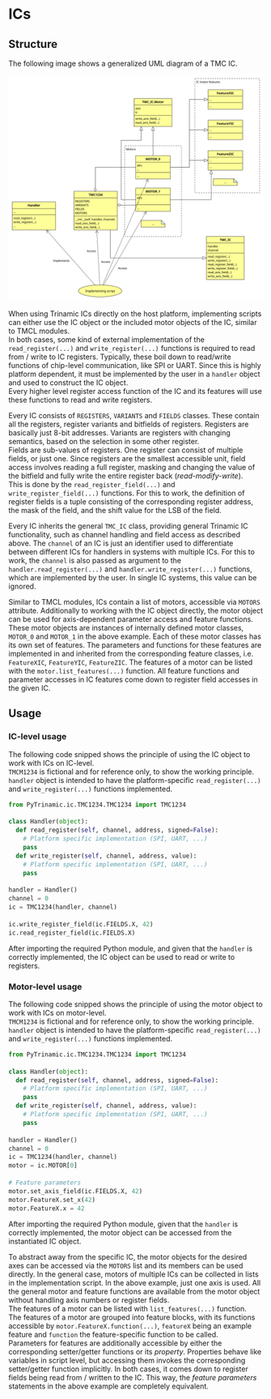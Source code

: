 # ICs

## Structure

The following image shows a generalized UML diagram of a TMC IC.

![TMC IC structure](resources/ic.svg "TMC IC structure")

When using Trinamic ICs directly on the host platform, implementing scripts can
either use the IC object or the included motor objects of the IC, similar to
TMCL modules.  
In both cases, some kind of external implementation of the `read_register(...)`
and `write_register(...)` functions is required to read from / write to IC registers.
Typically, these boil down to read/write functions of chip-level communication,
like SPI or UART. Since this is highly platform dependent, it must be implemented
by the user in a `handler` object and used to construct the IC object.  
Every higher level register access function of the IC and its features will
use these functions to read and write registers.

Every IC consists of `REGISTERS`, `VARIANTS` and `FIELDS` classes.
These contain all the registers, register variants and bitfields of registers.
Registers are basically just 8-bit addresses. Variants are registers with changing
semantics, based on the selection in some other register.  
Fields are sub-values of registers. One register can consist of multiple fields,
or just one. Since registers are the smallest accessible unit, field access
involves reading a full register, masking and changing the value of the bitfield
and fully write the entire register back (*read-modify-write*).  
This is done by the `read_register_field(...)` and `write_register_field(...)` functions.
For this to work, the definition of register fields is a tuple consisting
of the corresponding register address, the mask of the field, and the shift value
for the LSB of the field.

Every IC inherits the general `TMC_IC` class, providing general Trinamic IC functionality,
such as channel handling and field access as described above. The `channel` of an
IC is just an identifier used to differentiate between different ICs for handlers
in systems with multiple ICs. For this to work, the `channel` is also passed as
argument to the `handler.read_register(...)` and `handler.write_register(...)` functions,
which are implemented by the user. In single IC systems, this value can be ignored.

Similar to TMCL modules, ICs contain a list of motors, accessible via `MOTORS` attribute.
Additionally to working with the IC object directly, the motor object can be used
for axis-dependent parameter access and feature functions.
These motor objects are instances of internally defined motor classes, `MOTOR_0` and `MOTOR_1`
in the above example.
Each of these motor classes has its own set of features. The parameters and functions
for these features are implemented in and inherited from the corresponding feature classes,
i.e. `FeatureXIC`, `FeatureYIC`, `FeatureZIC`.
The features of a motor can be listed with the `motor.list_features(...)` function.
All feature functions and parameter accesses in IC features come down to
register field accesses in the given IC.

## Usage

### IC-level usage

The following code snipped shows the principle of using the IC object to
work with ICs on IC-level.  
`TMCM1234` is fictional and for reference only,
to show the working principle.
`handler` object is intended to have the platform-specific `read_register(...)`
and `write_register(...)` functions implemented.

```Python
from PyTrinamic.ic.TMC1234.TMC1234 import TMC1234

class Handler(object):
  def read_register(self, channel, address, signed=False):
    # Platform specific implementation (SPI, UART, ...)
    pass
  def write_register(self, channel, address, value):
    # Platform specific implementation (SPI, UART, ...)
    pass

handler = Handler()
channel = 0
ic = TMC1234(handler, channel)

ic.write_register_field(ic.FIELDS.X, 42)
ic.read_register_field(ic.FIELDS.X)
```

After importing the required Python module, and given that the `handler` is
correctly implemented, the IC object can be used to read or write to registers.

### Motor-level usage

The following code snipped shows the principle of using the motor object to
work with ICs on motor-level.  
`TMCM1234` is fictional and for reference only,
to show the working principle.
`handler` object is intended to have the platform-specific `read_register(...)`
and `write_register(...)` functions implemented.

```Python
from PyTrinamic.ic.TMC1234.TMC1234 import TMC1234

class Handler(object):
  def read_register(self, channel, address, signed=False):
    # Platform specific implementation (SPI, UART, ...)
    pass
  def write_register(self, channel, address, value):
    # Platform specific implementation (SPI, UART, ...)
    pass

handler = Handler()
channel = 0
ic = TMC1234(handler, channel)
motor = ic.MOTOR[0]

# Feature parameters
motor.set_axis_field(ic.FIELDS.X, 42)
motor.FeatureX.set_x(42)
motor.FeatureX.x = 42
```

After importing the required Python module, given that the `handler` is
correctly implemented, the motor object can be accessed from the instantiated IC object.

To abstract away from the specific IC, the motor objects for the desired axes
can be accessed via the `MOTORS` list and its members can be used directly. In the general case,
motors of multiple ICs can be collected in lists in the implementation script. In the above example,
just one axis is used. All the general motor and feature functions are available
from the motor object without handling axis numbers or register fields.  
The features of a motor can be listed with `list_features(...)` function.  
The features of a motor are grouped into feature blocks, with its functions accessible
by `motor.FeatureX.function(...)`, `featureX` being an example feature and `function`
the feature-specific function to be called.  
Parameters for features are additionally accessible by either the corresponding
setter/getter functions or its *property*. Properties behave like variables
in script level, but accessing them invokes the corresponding setter/getter
function implicitly. In both cases, it comes down to register fields being
read from / written to the IC. This way, the *feature parameters* statements in the above
example are completely equivalent.
